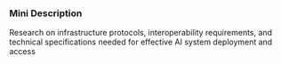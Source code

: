 ### Mini Description

Research on infrastructure protocols, interoperability requirements, and technical specifications needed for effective AI system deployment and access
